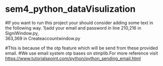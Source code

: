 # sem4_python_dataVisulization
#If you want to run this project your should consider adding some text in the following way.
1)add your email and password in line 210,216 in SigniWindow.py,            
363,369 in Createaccountwindow.py


#This is because of the otp feature which will be send from these provided email.
#We use email system otp bases on stmplib.For more reference visit https://www.tutorialspoint.com/python/python_sending_email.html
